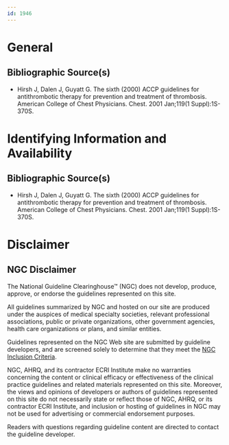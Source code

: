 ```yaml
---
id: 1946
---
```


# General

## Bibliographic Source(s)

- Hirsh J, Dalen J, Guyatt G. The sixth (2000) ACCP guidelines for antithrombotic therapy for prevention and treatment of thrombosis. American College of Chest Physicians. Chest. 2001 Jan;119(1 Suppl):1S-370S.

# Identifying Information and Availability

## Bibliographic Source(s)

- Hirsh J, Dalen J, Guyatt G. The sixth (2000) ACCP guidelines for antithrombotic therapy for prevention and treatment of thrombosis. American College of Chest Physicians. Chest. 2001 Jan;119(1 Suppl):1S-370S.

# Disclaimer

## NGC Disclaimer

The National Guideline Clearinghouse™ (NGC) does not develop, produce, approve, or endorse the guidelines represented on this site.

All guidelines summarized by NGC and hosted on our site are produced under the auspices of medical specialty societies, relevant professional associations, public or private organizations, other government agencies, health care organizations or plans, and similar entities.

Guidelines represented on the NGC Web site are submitted by guideline developers, and are screened solely to determine that they meet the [NGC Inclusion Criteria](/help-and-about/summaries/inclusion-criteria).

NGC, AHRQ, and its contractor ECRI Institute make no warranties concerning the content or clinical efficacy or effectiveness of the clinical practice guidelines and related materials represented on this site. Moreover, the views and opinions of developers or authors of guidelines represented on this site do not necessarily state or reflect those of NGC, AHRQ, or its contractor ECRI Institute, and inclusion or hosting of guidelines in NGC may not be used for advertising or commercial endorsement purposes.

Readers with questions regarding guideline content are directed to contact the guideline developer.

